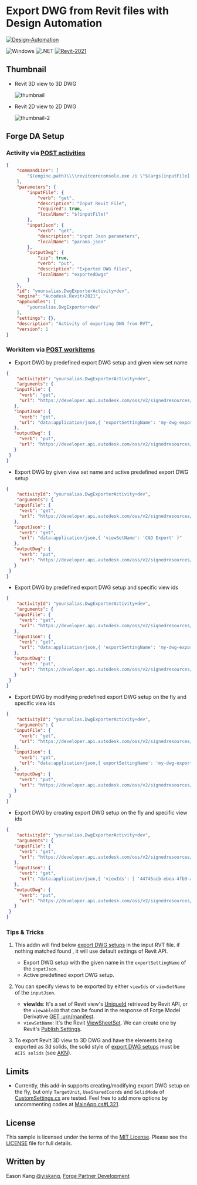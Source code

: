# Export DWG from Revit files with Design Automation

[![Design-Automation](https://img.shields.io/badge/Design%20Automation-v3-green.svg)](http://developer.autodesk.com/)

![Windows](https://img.shields.io/badge/Plugins-Windows-lightgrey.svg)
![.NET](https://img.shields.io/badge/.NET%20Framework-4.8-blue.svg)
[![Revit-2021](https://img.shields.io/badge/Revit-2021-lightgrey.svg)](http://autodesk.com/revit)

## Thumbnail

- Revit 3D view to 3D DWG

    ![thumbnail](.readme/thumbnail.png)

- Revit 2D view to 2D DWG

    ![thumbnail-2](.readme/thumbnail-2.png)

## Forge DA Setup

### Activity via [POST activities](https://forge.autodesk.com/en/docs/design-automation/v3/reference/http/activities-POST/)

```json
{
    "commandLine": [
        "$(engine.path)\\\\revitcoreconsole.exe /i \"$(args[inputFile].path)\" /al \"$(appbundles[DwgExporter].path)\""
    ],
    "parameters": {
        "inputFile": {
            "verb": "get",
            "description": "Input Revit File",
            "required": true,
            "localName": "$(inputFile)"
        },
        "inputJson": {
            "verb": "get",
            "description": "input Json parameters",
            "localName": "params.json"
        },
        "outputDwg": {
            "zip": true,
            "verb": "put",
            "description": "Exported DWG files",
            "localName": "exportedDwgs"
        }
    },
    "id": "yoursalias.DwgExporterActivity+dev",
    "engine": "Autodesk.Revit+2021",
    "appbundles": [
        "yoursalias.DwgExporter+dev"
    ],
    "settings": {},
    "description": "Activity of exporting DWG from RVT",
    "version": 1
}
```

### Workitem via [POST workitems](https://forge.autodesk.com/en/docs/design-automation/v3/reference/http/workitems-POST/)

- Export DWG by predefined export DWG setup and given view set name

```json
{
    "activityId": "yoursalias.DwgExporterActivity+dev",
    "arguments": {
   "inputFile": {
     "verb": "get",
     "url": "https://developer.api.autodesk.com/oss/v2/signedresources/...?region=US"
   },
   "inputJson": {
     "verb": "get",
     "url": "data:application/json,{ 'exportSettingName': 'my-dwg-export', 'viewSetName': 'CAD Export' }"
   },
   "outputDwg": {
     "verb": "put",
     "url": "https://developer.api.autodesk.com/oss/v2/signedresources/...?region=US"
   }
 }
}
```

- Export DWG by given view set name and active predefined export DWG setup

```json
{
    "activityId": "yoursalias.DwgExporterActivity+dev",
    "arguments": {
   "inputFile": {
     "verb": "get",
     "url": "https://developer.api.autodesk.com/oss/v2/signedresources/...?region=US"
   },
   "inputJson": {
     "verb": "get",
     "url": "data:application/json,{ 'viewSetName': 'CAD Export' }"
   },
   "outputDwg": {
     "verb": "put",
     "url": "https://developer.api.autodesk.com/oss/v2/signedresources/...?region=US"
   }
 }
}
```

- Export DWG by predefined export DWG setup and specific view ids

```json
{
    "activityId": "yoursalias.DwgExporterActivity+dev",
    "arguments": {
   "inputFile": {
     "verb": "get",
     "url": "https://developer.api.autodesk.com/oss/v2/signedresources/...?region=US"
   },
   "inputJson": {
     "verb": "get",
     "url": "data:application/json,{ 'exportSettingName': 'my-dwg-export', 'viewIds': [ '44745acb-ebea-4fb9-a091-88d28bd746c7-000ea86d', 'c3f5348f-6947-4ddf-aa1e-749882f86acc-00000138' ] }"
   },
   "outputDwg": {
     "verb": "put",
     "url": "https://developer.api.autodesk.com/oss/v2/signedresources/...?region=US"
   }
 }
}
```

- Export DWG by modifying predefined export DWG setup on the fly and specific view ids

```json
{
    "activityId": "yoursalias.DwgExporterActivity+dev",
    "arguments": {
   "inputFile": {
     "verb": "get",
     "url": "https://developer.api.autodesk.com/oss/v2/signedresources/...?region=US"
   },
   "inputJson": {
     "verb": "get",
     "url": "data:application/json,{ exportSettingName': 'my-dwg-export', 'viewIds': [ '44745acb-ebea-4fb9-a091-88d28bd746c7-000ea86d' ], 'applyCustomSettings': true, 'customSettings': { 'solidMode': 'ACIS' }}"
   },
   "outputDwg": {
     "verb": "put",
     "url": "https://developer.api.autodesk.com/oss/v2/signedresources/...?region=US"
   }
 }
}
```

- Export DWG by creating export DWG setup on the fly and specific view ids

```json
{
    "activityId": "yoursalias.DwgExporterActivity+dev",
    "arguments": {
   "inputFile": {
     "verb": "get",
     "url": "https://developer.api.autodesk.com/oss/v2/signedresources/...?region=US"
   },
   "inputJson": {
     "verb": "get",
     "url": "data:application/json,{ 'viewIds': [ '44745acb-ebea-4fb9-a091-88d28bd746c7-000ea86d' ], 'applyCustomSettings': true, 'customSettings': { 'useSharedCoords': true, 'targetUnit': 'millimeter' }}"
   },
   "outputDwg": {
     "verb": "put",
     "url": "https://developer.api.autodesk.com/oss/v2/signedresources/...?region=US"
   }
 }
}
```

### Tips & Tricks

1. This addin will find below [export DWG setups](https://knowledge.autodesk.com/support/revit/learn-explore/caas/CloudHelp/cloudhelp/2019/ENU/Revit-DocumentPresent/files/GUID-3739AD36-FBAA-41E3-AC83-6D79C3C276CD-htm.html) in the input RVT file. if nothing matched found , it will use default settings of Revit API.

   - Export DWG setup with the given name in the `exportSettingName` of the `inputJson`.
   - Active predefined export DWG setup.

2. You can specify views to be exported by either `viewIds` or `viewSetName` of the `inputJson`.

   - **viewIds**: It's a set of Revit view's [UniqueId](https://www.revitapidocs.com/2023/f9a9cb77-6913-6d41-ecf5-4398a24e8ff8.htm) retrieved by Revit API, or the `viewableID` that can be found in the response of Forge Model Derivative [GET :urn/manifest](https://forge.autodesk.com/en/docs/model-derivative/v2/reference/http/manifest/urn-manifest-GET/).
   - `viewSetName`: It's the Revit [ViewSheetSet](https://www.revitapidocs.com/2023/5553be2c-8ce7-cbc1-b99e-85c74bcf28d3.htm). We can create one by Revit's [Publish Settings](https://knowledge.autodesk.com/support/revit/learn-explore/caas/CloudHelp/cloudhelp/2021/ENU/Revit-Cloud/files/GUID-09FBF9E2-6ECF-447D-8FA8-12AB16495BC3-htm.html).

3. To export Revit 3D view to 3D DWG and have the elements being exported as 3d solids, the solid style of [export DWG setups](https://knowledge.autodesk.com/support/revit/learn-explore/caas/CloudHelp/cloudhelp/2019/ENU/Revit-DocumentPresent/files/GUID-3739AD36-FBAA-41E3-AC83-6D79C3C276CD-htm.html) must be `ACIS solids` (see [AKN](https://knowledge.autodesk.com/support/revit/learn-explore/caas/sfdcarticles/sfdcarticles/Revit-How-to-export-a-model-to-dwg-as-3d-solids.html)).

## Limits

- Currently, this add-in supports creating/modifying export DWG setup on the fly, but only `TargetUnit`, `UseSharedCoords` and `SolidMode` of [CustomSettings.cs](/Autodesk.ADN.Rvt2Dwg/CustomSettings.cs) are tested. Feel free to add more options by uncommenting codes at [MainApp.cs#L321](/Autodesk.ADN.Rvt2Dwg/MainApp.cs#L321).

## License

This sample is licensed under the terms of the [MIT License](http://opensource.org/licenses/MIT). Please see the [LICENSE](LICENSE) file for full details.

## Written by

Eason Kang [@yiskang](https://twitter.com/yiskang), [Forge Partner Development](http://forge.autodesk.com)